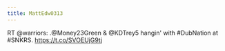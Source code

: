 ```yaml
---
title: MattEdw0313
---
```


RT @warriors: .@Money23Green & @KDTrey5 hangin' with #DubNation at #SNKRS. https://t.co/SVOEUjG9tj
